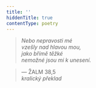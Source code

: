 ```yaml
---
title: ''
hiddenTitle: true
contentType: poetry
---
```


<section>

> 

> 

> 

> _Nebo nepravosti mé  
> vzešly nad hlavou mou,  
> jako břímě těžké  
> nemožné jsou mi k unesení._

> — ŽALM 38,5  
> _kralický překlad_

</section>
